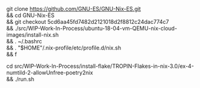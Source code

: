 


git clone https://github.com/GNU-ES/GNU-Nix-ES.git \
&& cd GNU-Nix-ES \
&& git checkout 5cd6aa45fd7482d2121018d2f8812c24dac774c7 \
&& ./src/WIP-Work-In-Process/ubuntu-18-04-vm-QEMU-nix-cloud-images/install-nix.sh \
&& . ~/.bashrc \
&& . "$HOME"/.nix-profile/etc/profile.d/nix.sh \
&& f


cd src/WIP-Work-In-Process/install-flake/TROPIN-Flakes-in-nix-3.0/ex-4-numtild-2-allowUnfree-poetry2nix \
&& ./run.sh

